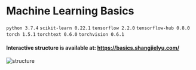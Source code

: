 # Machine Learning Basics 

```python 3.7.4``` ```scikit-learn 0.22.1``` ```tensorflow 2.2.0``` ```tensorflow-hub 0.8.0``` ```torch 1.5.1``` ```torchtext 0.6.0``` ```torchvision 0.6.1``` 

#### Interactive structure is available at: https://basics.shangjielyu.com/

![structure](data/structure.png)



